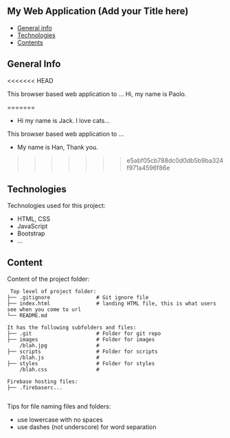 ## My Web Application (Add your Title here)

* [General info](#general-info)
* [Technologies](#technologies)
* [Contents](#content)

## General Info
<<<<<<< HEAD

This browser based web application to ... Hi, my name is Paolo.

=======
* Hi my name is Jack. I love cats...
	
This browser based web application to ...
* My name is Han, Thank you.
>>>>>>> e5abf05cb788dc0d0db5b9ba324f971a4596f86e
## Technologies

Technologies used for this project:

* HTML, CSS
* JavaScript
* Bootstrap
* ...

## Content

Content of the project folder:

```
 Top level of project folder: 
├── .gitignore               # Git ignore file
├── index.html               # landing HTML file, this is what users see when you come to url
└── README.md

It has the following subfolders and files:
├── .git                     # Folder for git repo
├── images                   # Folder for images
    /blah.jpg                # 
├── scripts                  # Folder for scripts
    /blah.js                 # 
├── styles                   # Folder for styles
    /blah.css                # 

Firebase hosting files: 
├── .firebaserc...


```

Tips for file naming files and folders:

* use lowercase with no spaces
* use dashes (not underscore) for word separation
